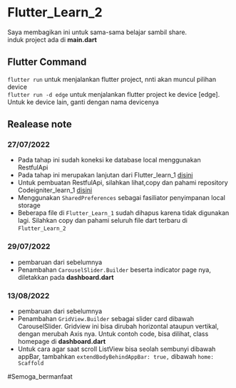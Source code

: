 # Flutter_Learn_2

Saya membagikan ini untuk sama-sama belajar sambil share. <br>
induk project ada di <b>main.dart</b>

## Flutter Command

`flutter run`   untuk menjalankan flutter project, nnti akan muncul pilihan device <br>
`flutter run -d edge`   untuk menjalankan flutter project ke device [edge]. Untuk ke device lain, ganti dengan nama devicenya

## Realease note
### 27/07/2022
- Pada tahap ini sudah koneksi ke database local menggunakan RestfulApi
- Pada tahap ini merupakan lanjutan dari Flutter_learn_1 <a href="https://github.com/haryo-sk/Flutter_Learn_1"> disini </a>
- Untuk pembuatan RestfulApi, silahkan lihat,copy dan pahami repository Codeigniter_learn_1 <a href="https://github.com/haryo-sk/Codeigniter_Learn_1"> disini </a>
- Menggunakan `SharedPreferences` sebagai fasiliator penyimpanan local storage
- Beberapa file di `Flutter_Learn_1` sudah dihapus karena tidak digunakan lagi. Silahkan copy dan pahami seluruh file dart terbaru di `Flutter_Learn_2`

### 29/07/2022
- pembaruan dari sebelumnya
- Penambahan `CarouselSlider.Builder` beserta indicator page nya, diletakkan pada <b>dashboard.dart</b>

### 13/08/2022
- pembaruan dari sebelumnya
- Penambahan `GridView.Builder` sebagai slider card dibawah CarouselSlider. Gridview ini bisa dirubah horizontal ataupun vertikal, dengan merubah Axis nya.
Untuk contoh code, bisa dilihat, class homepage di <b>dashboard.dart</b>
- Untuk cara agar saat scroll ListView bisa seolah sembunyi dibawah appBar, tambahkan `extendBodyBehindAppBar: true,` dibawah `home: Scaffold`

#Semoga_bermanfaat
